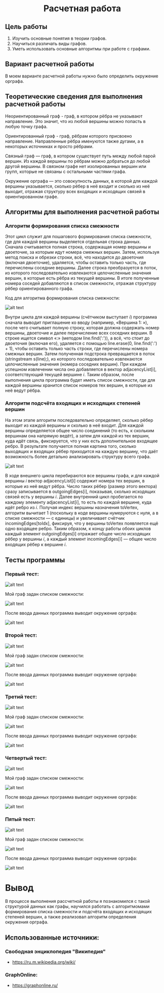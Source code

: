 <h1 align = "center">Расчетная работа</h1>

## Цель работы

1) Изучить основные понятия в теории графов.
2) Научиться различать виды графов.
3) Уметь использовать основные алгоритмы при работе с графами.

## Вариант расчетной работы
В моем варианте расчетной работы нужно было определить окружение орграфа.

## Теоретические сведения для выполнения расчетной работы

Неориентированный граф - граф, в котором рёбра не указывают направление. Это значит, что из любой вершины можно попасть в любую точку графа. 

Ориентированный граф - граф, рёбрам которого присвоено направление. Направленные рёбра именуются также дугами, а в некоторых источниках и просто рёбрами. 

Связный граф — граф, в котором существует путь между любой парой вершин. Из каждой вершины по рёбрам можно добраться до любой другой вершины. В связном графе нет изолированных вершин или групп, которые не связаны с остальными частями графа.

Окружение орграфа — это совокупность данных, в которой для каждой вершины указывается, сколько рёбер в неё входит и сколько из неё выходит, отражая структуру всех входящих и исходящих связей в ориентированном графе.

## Алгоритмы для выполнения расчетной работы

### Алгоритм формирования списка смежности
Этот цикл служит для пошагового формирования списка смежности, где для каждой вершины выделяется отдельная строка данных. Сначала считывается полная строка, содержащая номер вершины и двоеточие, за которым идут номера смежных вершин. Затем, используя метод поиска и обрезки строки, всё, что находится до двоеточия (включая двоеточие), удаляется, чтобы оставить только часть, где перечислены соседние вершины. Далее строка преобразуется в поток, из которого последовательно извлекаются целочисленные значения вершин, в которые есть рёбра из текущей вершины. В итоге полученные номера соседей добавляются в список смежности, отражая структуру рёбер ориентированного графа.


Код для алгоритма формирования списка смежности:

![alt text](images/ex1.png)

Внутри цикла для каждой вершины (счётчиком выступает 𝑖) программа сначала выводит приглашение ко вводу (например, «Вершина 1: »), после чего считывает полную строку, которая должна содержать номер вершины, двоеточие и далее перечисление всех соседних вершин. В строке ищется символ «:» (методом line.find(':')), а всё, что стоит до двоеточия (включая его), удаляется с помощью line.erase(0, line.find(':') + 1), чтобы оставить только часть строки, где перечислены номера смежных вершин. Затем полученная подстрока превращается в поток (stringstream s(line);), из которого последовательно извлекаются целочисленные значения (номера соседних вершин). При каждом успешном извлечении числа оно добавляется в вектор adjacencyList[i], соответствующий текущей вершине 𝑖. Таким образом, после выполнения цикла программа будет иметь список смежности, где для каждой вершины хранится список номеров тех вершин, в которые из неё ведут рёбра.

### Алгоритм подсчёта входящих и исходящих степеней вершин

На этом этапе алгоритм последовательно определяет, сколько рёбер выходит из каждой вершины и сколько в неё входит. Для каждой вершины определяется общее число соединений (то есть, к скольким вершинам она напрямую ведёт), а затем для каждой из тех вершин, куда идёт связь, фиксируется, что у них есть дополнительное входящее ребро. В результате получается полная картина того, сколько выходящих и входящих рёбер приходится на каждую вершину, что даёт возможность более детально анализировать структуру всего графа.

![alt text](images/ex2.png)

В ходе внешнего цикла перебираются все вершины графа, и для каждой вершины 𝑖 вектор adjacencyList[i] содержит номера тех вершин, в которые из неё ведут рёбра. Число таких рёбер (размер этого вектора) сразу записывается в outgoingEdges[i], показывая, сколько исходящих связей есть у вершины 𝑖. Далее внутренний цикл пробегается по каждому элементу adjacencyList[i], то есть по каждой вершине, куда идёт ребро из 𝑖. Получая индекс вершины назначения toVertex, алгоритм вычитает 1 (поскольку в коде вершины нумеруются с нуля, а в списке смежности — с единицы) и увеличивает счётчик incomingEdges[toIdx], фиксируя, что у вершины toVertex появляется ещё одно входящее ребро. Таким образом, к концу работы обоих циклов каждый элемент outgoingEdges[i] отражает общее число исходящих рёбер у вершины 𝑖, а каждый элемент incomingEdges[i] — общее число входящих рёбер к вершине 𝑖.

## Тесты программы

### Первый тест:

![alt text](images/test1_s.png)

Мой граф задан списком смежности:

![alt text](images/test1_css.png)

После ввода данных программа выводит окружение орграфа:

![alt text](images/test1_cr.png)

### Второй тест:

![alt text](images/test2_i.png)

Мой граф задан списком смежности:

![alt text](images/test2_css.png)

После ввода данных программа выводит окружение орграфа:

![alt text](images/test2_r.png)

### Третий тест:

![alt text](images/test3_i.png)

Мой граф задан списком смежности:

![alt text](images/test3_css.png)

После ввода данных программа выводит окружение орграфа:

![alt text](images/test3_r.png)

### Четвертый тест:

![alt text](images/test4_i.png)

Мой граф задан списком смежности:

![alt text](images/test4_css.png)

После ввода данных программа выводит окружение орграфа:

![alt text](images/test4_r.png)

### Пятый тест:

![alt text](images/test5_i.png)

Мой граф задан списком смежности:

![alt text](images/test5_css.png)

После ввода данных программа выводит окружение орграфа:

![alt text](images/test5_r.png)

# Вывод

В процессе выполнения рассчетной работы я познакомился с такой структурой данных как графы, научился работать с алгоритмомами формирования списка смежности и подсчёта входящих и исходящих степеней вершин, а также реализовал  алгоритм определения окружения орграфа.

## Использованные источники:

### Свободная энциклопедия "Википедия"
- https://ru.m.wikipedia.org/wiki/

### GraphOnline:
- https://graphonline.ru/
